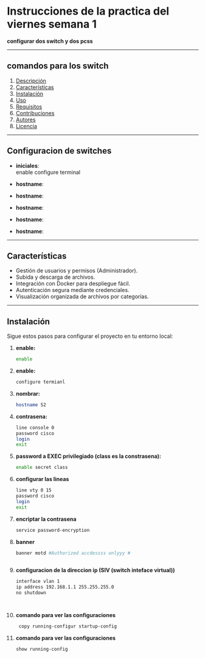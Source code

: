 # **Instrucciones de la practica del viernes semana 1**

**configurar dos switch y dos pcss** 

---

## **comandos para los switch**

1. [Descripción](#descripción)
2. [Características](#características)
3. [Instalación](#instalación)
4. [Uso](#uso)
5. [Requisitos](#requisitos)
6. [Contribuciones](#contribuciones')
7. [Autores](#autores)
8. [Licencia](#licencia)

---

## **Configuracion de switches**


- **iniciales**:  
enable
configure terminal 

- **hostname**:  


- **hostname**:  
- **hostname**:  
- **hostname**:  
- **hostname**:  









---

## **Características**

- Gestión de usuarios y permisos (Administrador).  
- Subida y descarga de archivos.  
- Integración con Docker para despliegue fácil.  
- Autenticación segura mediante credenciales.  
- Visualización organizada de archivos por categorías.  

---

## **Instalación**

Sigue estos pasos para configurar el proyecto en tu entorno local:





1. **enable:**
   ```bash
   enable


1. **enable:**
   ```bash
   configure termianl
   
1. **nombrar:**
   ```bash
   hostname S2

1. **contrasena:**
   ```bash
   line console 0
   password cisco 
   login
   exit

1. **password a EXEC privilegiado (class es la constrasena):**
   ```bash
   enable secret class


1. **configurar las lineas**
   ```bash
   line vty 0 15
   password cisco
   login
   exit

1. **encriptar la contrasena**
   ```bash
   service password-encryption

1. **banner**
   ```bash
   banner motd #Authorized accdessss onlyyy #
 
1. **configuracion de la direccion ip (SIV (switch inteface virtual))**
   ```bash
   interface vlan 1  
   ip address 192.168.1.1 255.255.255.0
   no shutdown




1. **comando para ver las configuraciones**
   ```bash
    copy running-configur startup-config


1. **comando para ver las configuraciones**
   ```bash
   show running-config

